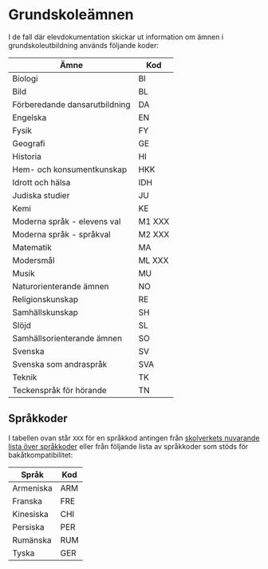 Grundskoleämnen
===============
I de fall där elevdokumentation skickar ut information om ämnen i grundskoleutbildning används följande koder:

Ämne                           | Kod
-------------------------------|-------
 Biologi                       | BI
 Bild                          | BL
 Förberedande dansarutbildning | DA
 Engelska                      | EN
 Fysik                         | FY
 Geografi                      | GE
 Historia                      | HI
 Hem- och konsumentkunskap     | HKK
 Idrott och hälsa              | IDH
 Judiska studier               | JU
 Kemi                          | KE
 Moderna språk - elevens val   | M1 XXX
 Moderna språk - språkval      | M2 XXX
 Matematik                     | MA
 Modersmål                     | ML XXX
 Musik                         | MU
 Naturorienterande ämnen       | NO
 Religionskunskap              | RE
 Samhällskunskap               | SH
 Slöjd                         | SL
 Samhällsorienterande ämnen    | SO
 Svenska                       | SV
 Svenska som andraspråk        | SVA
 Teknik                        | TK
 Teckenspråk för hörande       | TN

Språkkoder
----------
I tabellen ovan står `XXX` för en språkkod antingen från [skolverkets nuvarande lista över språkkoder](https://www.skolverket.se/om-skolverket/publikationer/visa-enskild-publikation?_xurl_=http%3A%2F%2Fwww5.skolverket.se%2Fwtpub%2Fws%2Fskolbok%2Fwpubext%2Ftrycksak%2FBlob%2Fpdf3343.pdf%3Fk%3D3343) eller från följande lista av språkkoder som stöds för bakåtkompatibilitet:

Språk     | Kod
----------|-----
Armeniska | ARM
Franska   | FRE
Kinesiska | CHI
Persiska  | PER
Rumänska  | RUM
Tyska     | GER
